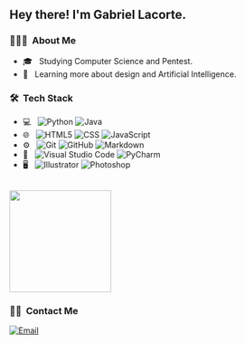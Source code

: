 <h2> Hey there! I'm Gabriel Lacorte.</h2>

<h3> 👨🏻‍💻 &nbsp;About Me </h3>

- 🎓 &nbsp; Studying Computer Science and Pentest.
- 📕 &nbsp; Learning more about design and Artificial Intelligence.

<h3> 🛠 &nbsp;Tech Stack</h3>

- 💻 &nbsp;
  ![Python](https://img.shields.io/badge/-Python-333333?style=flat&logo=python)
  ![Java](https://img.shields.io/badge/-Java-333333?style=flat&logo=Java&logoColor=007396)
- 🌐 &nbsp;
  ![HTML5](https://img.shields.io/badge/-HTML5-333333?style=flat&logo=HTML5)
  ![CSS](https://img.shields.io/badge/-CSS-333333?style=flat&logo=CSS3&logoColor=1572B6)
  ![JavaScript](https://img.shields.io/badge/-JavaScript-333333?style=flat&logo=javascript)
- ⚙️ &nbsp;
  ![Git](https://img.shields.io/badge/-Git-333333?style=flat&logo=git)
  ![GitHub](https://img.shields.io/badge/-GitHub-333333?style=flat&logo=github)
  ![Markdown](https://img.shields.io/badge/-Markdown-333333?style=flat&logo=markdown)
- 🔧 &nbsp;
  ![Visual Studio Code](https://img.shields.io/badge/-Visual%20Studio%20Code-333333?style=flat&logo=visual-studio-code&logoColor=007ACC)
  ![PyCharm](https://img.shields.io/badge/-PyCharm-333333?style=flat&logo=pycharm-ide&logoColor=2C2255)
- 🖥 &nbsp;
  ![Illustrator](https://img.shields.io/badge/-Illustrator-333333?style=flat&logo=adobe-illustrator)
  ![Photoshop](https://img.shields.io/badge/-Premiere-333333?style=flat&logo=adobe-premiere-pro)

<br/>

<a href="https://github.com/Piiizza">
  <img height="180em" src="https://github-readme-stats.vercel.app/api?username=Lac0rte&show_icons=true&theme=radical" />
</a>

<br/>

<h3> 🤝🏻 &nbsp;Contact Me </h3>

<a href="mailto:gabrielviannaloureiro@gmail.com"><img alt="Email" src="https://img.shields.io/badge/Email-gabrielviannaloureiro@gmail.com-blue?style=flat-square&logo=gmail"></a>
</p>
